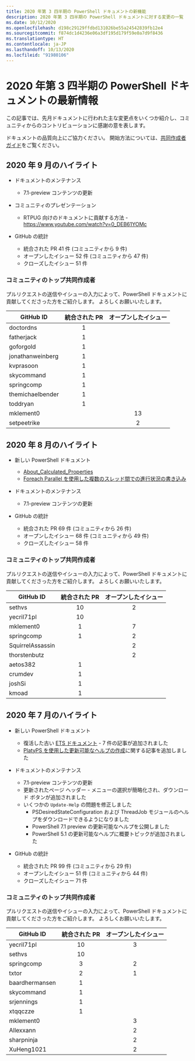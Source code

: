 ```yaml
---
title: 2020 年第 3 四半期の PowerShell ドキュメントの新機能
description: 2020 年第 3 四半期の PowerShell ドキュメントに対する変更の一覧
ms.date: 10/12/2020
ms.openlocfilehash: d198c29129ffdbd131026be55a24542839fb12e4
ms.sourcegitcommit: f874dc1d4236e06a3df195d179f59e0a7d9f8436
ms.translationtype: HT
ms.contentlocale: ja-JP
ms.lasthandoff: 10/13/2020
ms.locfileid: "91980106"
---
```

# <a name="whats-new-in-powershell-docs-for-2020-q3"></a>2020 年第 3 四半期の PowerShell ドキュメントの最新情報

この記事では、先月ドキュメントに行われた主な変更点をいくつか紹介し、コミュニティからのコントリビューションに感謝の意を表します。

ドキュメントの品質向上にご協力ください。 開始方法については、[共同作成者ガイド][contrib]をご覧ください。


## <a name="2020-september-highlights"></a>2020 年 9 月のハイライト

- ドキュメントのメンテナンス
  - 7\.1-preview コンテンツの更新

- コミュニティのプレゼンテーション
  - RTPUG 向けのドキュメントに貢献する方法 - https://www.youtube.com/watch?v=0_DEB61YOMc

- GitHub の統計
  - 統合された PR 41 件 (コミュニティから 9 件)
  - オープンしたイシュー 52 件 (コミュニティから 47 件)
  - クローズしたイシュー 51 件

### <a name="top-community-contributors"></a>コミュニティのトップ共同作成者

プルリクエストの送信やイシューの入力によって、PowerShell ドキュメントに貢献してくださった方をご紹介します。 よろしくお願いいたします。

|    GitHub ID     | 統合された PR | オープンしたイシュー |
| ---------------- | :--------: | :-----------: |
| doctordns        |     1      |               |
| fatherjack       |     1      |               |
| goforgold        |     1      |               |
| jonathanweinberg |     1      |               |
| kvprasoon        |     1      |               |
| skycommand       |     1      |               |
| springcomp       |     1      |               |
| themichaelbender |     1      |               |
| toddryan         |     1      |               |
| mklement0        |            |      13       |
| setpeetrike      |            |       2       |

## <a name="2020-august-highlights"></a>2020 年 8 月のハイライト

- 新しい PowerShell ドキュメント
  - [About_Calculated_Properties](/powershell/module/microsoft.powershell.core/about/about_calculated_properties)
  - [Foreach Parallel を使用した複数のスレッド間での進行状況の書き込み](/powershell/scripting/learn/deep-dives/write-progress-across-multiple-threads)
- ドキュメントのメンテナンス
  - 7\.1-preview コンテンツの更新

- GitHub の統計
  - 統合された PR 69 件 (コミュニティから 26 件)
  - オープンしたイシュー 68 件 (コミュニティから 49 件)
  - クローズしたイシュー 58 件

### <a name="top-community-contributors"></a>コミュニティのトップ共同作成者

プルリクエストの送信やイシューの入力によって、PowerShell ドキュメントに貢献してくださった方をご紹介します。 よろしくお願いいたします。

|    GitHub ID     | 統合された PR | オープンしたイシュー |
| ---------------- | :--------: | :-----------: |
| sethvs           |     10     |       2       |
| yecril71pl       |     10     |               |
| mklement0        |     1      |       7       |
| springcomp       |     1      |       2       |
| SquirrelAssassin |            |       2       |
| thorstenbutz     |            |       2       |
| aetos382         |     1      |               |
| crumdev          |     1      |               |
| joshSi           |     1      |               |
| kmoad            |     1      |               |

## <a name="2020-july-highlights"></a>2020 年 7 月のハイライト

- 新しい PowerShell ドキュメント
  - 復活した古い [ETS ドキュメント](/powershell/scripting/developer/ets/overview) - 7 件の記事が追加されました
  - [PlatyPS を使用した更新可能なヘルプの作成](/powershell/scripting/dev-cross-plat/create-help-using-platyps)に関する記事を追加しました
- ドキュメントのメンテナンス
  - 7\.1-preview コンテンツの更新
  - 更新されたページ ヘッダー - メニューの選択が簡略化され、ダウンロード ボタンが追加されました
  - いくつかの `Update-Help` の問題を修正しました
    - PSDesiredStateConfiguration および ThreadJob モジュールのヘルプをダウンロードできるようになりました
    - PowerShell 7.1 preview の更新可能なヘルプを公開しました
    - PowerShell 5.1 の更新可能なヘルプに概要トピックが追加されました

- GitHub の統計
  - 統合された PR 99 件 (コミュニティから 29 件)
  - オープンしたイシュー 51 件 (コミュニティから 44 件)
  - クローズしたイシュー 71 件

### <a name="top-community-contributors"></a>コミュニティのトップ共同作成者

プルリクエストの送信やイシューの入力によって、PowerShell ドキュメントに貢献してくださった方をご紹介します。 よろしくお願いいたします。

|   GitHub ID    | 統合された PR | オープンしたイシュー |
| -------------- | :--------: | :-----------: |
| yecril71pl     |     10     |       3       |
| sethvs         |     10     |               |
| springcomp     |     3      |       2       |
| txtor          |     2      |       1       |
| baardhermansen |     1      |               |
| skycommand     |     1      |               |
| srjennings     |     1      |               |
| xtqqczze       |     1      |               |
| mklement0      |            |       3       |
| Allexxann      |            |       2       |
| sharpninja     |            |       2       |
| XuHeng1021     |            |       2       |

<!-- Link references -->
[contrib]: contributing/overview.md
